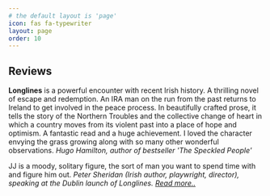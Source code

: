 ```yaml
---
# the default layout is 'page'
icon: fas fa-typewriter
layout: page
order: 10
---
```


## Reviews

**Longlines** is a powerful encounter with recent Irish history. A thrilling novel of escape and redemption. An IRA man on the run from the past returns to Ireland to get involved in the peace process. In beautifully crafted prose, it tells the story of the Northern Troubles and the collective change of heart in which a country moves from its violent past into a place of hope and optimism. A fantastic read and a huge achievement. I loved the character envying the grass growing along with so many other wonderful observations.
_Hugo Hamilton, author of bestseller 'The Speckled People'_

JJ is a moody, solitary figure, the sort of man you want to spend time with and figure him out.
_Peter Sheridan (Irish author, playwright, director), speaking at the Dublin launch of Longlines._
_[Read more..]()_
